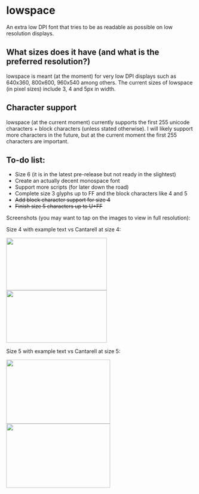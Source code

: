 # lowspace
An extra low DPI font that tries to be as readable as possible on low resolution displays.

## What sizes does it have (and what is the preferred resolution?)
lowspace is meant (at the moment) for very low DPI displays such as 640x360, 800x600, 960x540 among others.
The current sizes of lowspace (in pixel sizes) include 3, 4 and 5px in width.

## Character support
lowspace (at the current moment) currently supports the first 255 unicode characters + block characters (unless stated otherwise). I will likely support more characters in the future, but at the current moment the first 255 characters are important.

## To-do list:
* Size 6 (it is in the latest pre-release but not ready in the slightest)
* Create an actually decent monospace font
* Support more scripts (for later down the road)
* Complete size 3 glyphs up to FF and the block characters like 4 and 5
* ~~Add block character support for size 4~~
* ~~Finish size 5 characters up to U+FF~~

Screenshots (you may want to tap on the images to view in full resolution):

Size 4 with example text vs Cantarell at size 4:

<img src="https://fluorine.sh/images/size4.png" width="269" height="140"/><img src="https://fluorine.sh/images/cantarell4.png" width="269" height="140"/>

Size 5 with example text vs Cantarell at size 5:

<img src="https://fluorine.sh/images/size5.png" width="278" height="171"/><img src="https://fluorine.sh/images/cantarell5.png" width="278" height="171"/>
